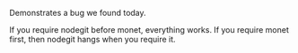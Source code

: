 Demonstrates a bug we found today.

If you require nodegit before monet, everything works. If you require monet first, then nodegit hangs when you require it.
